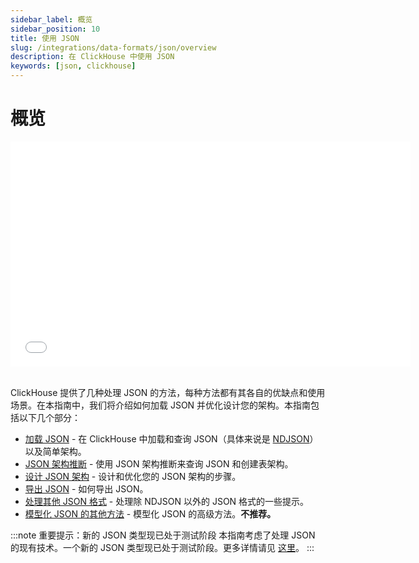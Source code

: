 ```yaml
---
sidebar_label: 概览
sidebar_position: 10
title: 使用 JSON
slug: /integrations/data-formats/json/overview
description: 在 ClickHouse 中使用 JSON
keywords: [json, clickhouse]
---
```



# 概览

<div style={{width:'640px', height: '360px'}}>
  <iframe src="//www.youtube.com/embed/gCg5ISOujtc"
    width="640"
    height="360"
    frameborder="0"
    allow="autoplay;
    fullscreen;
    picture-in-picture"
    allowfullscreen>
  </iframe>
</div>

<br />

ClickHouse 提供了几种处理 JSON 的方法，每种方法都有其各自的优缺点和使用场景。在本指南中，我们将介绍如何加载 JSON 并优化设计您的架构。本指南包括以下几个部分：

- [加载 JSON](/integrations/data-formats/json/loading) - 在 ClickHouse 中加载和查询 JSON（具体来说是 [NDJSON](https://github.com/ndjson/ndjson-spec)）以及简单架构。
- [JSON 架构推断](/integrations/data-formats/json/inference) - 使用 JSON 架构推断来查询 JSON 和创建表架构。
- [设计 JSON 架构](/integrations/data-formats/json/schema) - 设计和优化您的 JSON 架构的步骤。
- [导出 JSON](/integrations/data-formats/json/exporting) - 如何导出 JSON。
- [处理其他 JSON 格式](/integrations/data-formats/json/other-formats) - 处理除 NDJSON 以外的 JSON 格式的一些提示。
- [模型化 JSON 的其他方法](/integrations/data-formats/json/other-approaches) - 模型化 JSON 的高级方法。**不推荐。**

:::note 重要提示：新的 JSON 类型现已处于测试阶段
本指南考虑了处理 JSON 的现有技术。一个新的 JSON 类型现已处于测试阶段。更多详情请见 [这里](/sql-reference/data-types/newjson)。
:::
